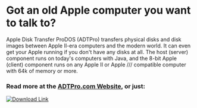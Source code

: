 # Got an old Apple computer you want to talk to?

Apple Disk Transfer ProDOS (ADTPro) transfers physical disks and disk images between Apple II-era computers and the modern world. It can even get your Apple running if you don't have any disks at all. The host (server) component runs on today's computers with Java, and the 8-bit Apple (client) component runs on any Apple II or Apple /// compatible computer with 64k of memory or more.

### Read more at the [ADTPro.com Website](http://adtpro.com), or just:

[![Download Link](http://adtpro.com/images/download.png)](http://adtpro.com/download.html)
